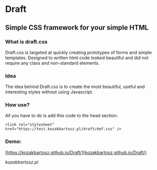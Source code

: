 # Draft
## Simple CSS framework for your simple HTML
### What is draft.css
Draft.css is targeted at quickly creating prototypes of forms and simple templates. Designed to written html code looked beautiful and did not require any class and non-standard elements.

### Idea
The idea behind Draft.css is to create the most beautiful, useful and interesting styles without using Javascript.

### How use?
All you have to do is add this code to the head section:

`<link rel="stylesheet" href="https://test.kozakbartosz.pl/draft/def.css" />`


### Demo:
[https://kozakbartosz.github.io/Draft/](kozakbartosz.github.io/Draft/)


*kozakbartosz.pl*
